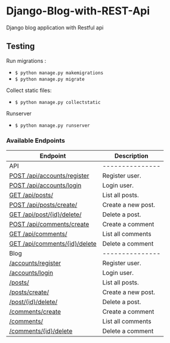 # Django-Blog-with-REST-Api

Django blog application with Restful api

## Testing

Run migrations : 
- `$ python manage.py makemigrations`
- `$ python manage.py migrate`

Collect static files:
- `$ python manage.py collectstatic`

Runserver
- `$ python manage.py runserver`


### Available Endpoints

| Endpoint | Description |
| --- | --------------- |
| API | --------------- |
| [POST /api/accounts/register](#) |  Register user.|
| [POST /api/accounts/login](#) | Login user. |
| [GET /api/posts/](#) | List all posts. |
| [POST /api/posts/create/](#) | Create a new post. |
| [GET /api/post/{id}/delete/](#) | Delete a post. |
| [POST /api/comments/create](#) | Create a comment|
| [GET /api/comments/](#) | List all comments |
| [GET /api/comments/{id}/delete](#) | Delete a comment |
| Blog | --------------- |
| [/accounts/register](#) |  Register user.|
| [/accounts/login](#) | Login user. |
| [/posts/](#) | List all posts. |
| [/posts/create/](#) | Create a new post. |
| [/post/{id}/delete/](#) | Delete a post. |
| [/comments/create](#) | Create a comment|
| [/comments/](#) | List all comments |
| [/comments/{id}/delete](#) | Delete a comment |
